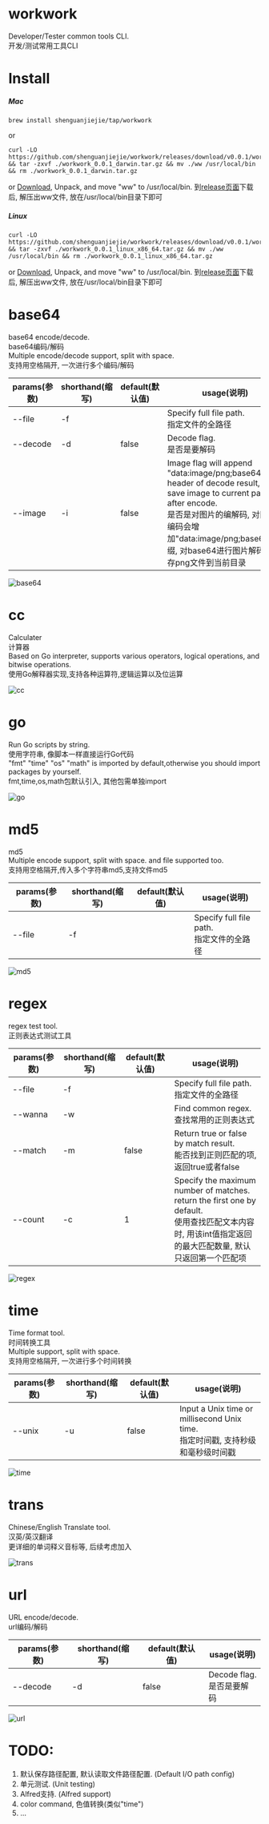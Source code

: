 # workwork
Developer/Tester common tools CLI. <br>开发/测试常用工具CLI
# Install
##### Mac
```shell
brew install shenguanjiejie/tap/workwork
```
or
```shell
curl -LO https://github.com/shenguanjiejie/workwork/releases/download/v0.0.1/workwork_0.0.1_darwin.tar.gz && tar -zxvf ./workwork_0.0.1_darwin.tar.gz && mv ./ww /usr/local/bin && rm ./workwork_0.0.1_darwin.tar.gz
```
or
[Download](https://github.com/shenguanjiejie/workwork/releases), Unpack, and move "ww" to /usr/local/bin.
到[release页面](https://github.com/shenguanjiejie/workwork/releases)下载后, 解压出ww文件, 放在/usr/local/bin目录下即可
##### Linux
```shell
curl -LO https://github.com/shenguanjiejie/workwork/releases/download/v0.0.1/workwork_0.0.1_linux_x86_64.tar.gz && tar -zxvf ./workwork_0.0.1_linux_x86_64.tar.gz && mv ./ww /usr/local/bin && rm ./workwork_0.0.1_linux_x86_64.tar.gz
```
or
[Download](https://github.com/shenguanjiejie/workwork/releases), Unpack, and move "ww" to /usr/local/bin.
到[release页面](https://github.com/shenguanjiejie/workwork/releases)下载后, 解压出ww文件, 放在/usr/local/bin目录下即可
# base64
base64 encode/decode. <br>base64编码/解码<br>Multiple encode/decode support, split with space.<br>支持用空格隔开, 一次进行多个编码/解码

|params(参数)|shorthand(缩写)|default(默认值)|usage(说明)|
|---|---|---|---|
|--file|-f||Specify full file path.<br>指定文件的全路径|
|--decode|-d|false|Decode flag. <br>是否是要解码|
|--image|-i|false|Image flag will append "data:image/png;base64," to header of decode result, and save image to current path after encode.<br>是否是对图片的编解码, 对图片编码会增加"data:image/png;base64,"前缀, 对base64进行图片解码会保存png文件到当前目录|

![base64](resources/base64.png)
# cc
Calculater<br>计算器<br>Based on Go interpreter, supports various operators, logical operations, and bitwise operations. <br>使用Go解释器实现,支持各种运算符,逻辑运算以及位运算

![cc](resources/cc.png)
# go
Run Go scripts by string.<br>使用字符串, 像脚本一样直接运行Go代码<br>"fmt" "time" "os" "math" is imported by default,otherwise you should import packages by yourself.<br>fmt,time,os,math包默认引入, 其他包需单独import

![go](resources/go.png)
# md5
md5<br>Multiple encode support, split with space. and file supported too.<br>支持用空格隔开,传入多个字符串md5,支持文件md5

|params(参数)|shorthand(缩写)|default(默认值)|usage(说明)|
|---|---|---|---|
|--file|-f||Specify full file path.<br>指定文件的全路径|

![md5](resources/md5.png)
# regex
regex test tool.<br>正则表达式测试工具

|params(参数)|shorthand(缩写)|default(默认值)|usage(说明)|
|---|---|---|---|
|--file|-f||Specify full file path.<br>指定文件的全路径|
|--wanna|-w||Find common regex. <br>查找常用的正则表达式|
|--match|-m|false|Return true or false by match result. <br>能否找到正则匹配的项, 返回true或者false|
|--count|-c|1|Specify the maximum number of matches. return the first one by default.<br> 使用查找匹配文本内容时, 用该int值指定返回的最大匹配数量, 默认只返回第一个匹配项|

![regex](resources/regex.png)
# time
Time format tool.<br>时间转换工具<br>Multiple support, split with space.<br>支持用空格隔开, 一次进行多个时间转换

|params(参数)|shorthand(缩写)|default(默认值)|usage(说明)|
|---|---|---|---|
|--unix|-u|false|Input a Unix time or millisecond Unix time. <br>指定时间戳, 支持秒级和毫秒级时间戳|

![time](resources/time.png)
# trans
Chinese/English Translate tool.<br>汉英/英汉翻译<br>更详细的单词释义音标等, 后续考虑加入

![trans](resources/trans.png)
# url
URL encode/decode.<br>url编码/解码

|params(参数)|shorthand(缩写)|default(默认值)|usage(说明)|
|---|---|---|---|
|--decode|-d|false|Decode flag. <br>是否是要解码|

![url](resources/url.png)

# TODO:
1. 默认保存路径配置, 默认读取文件路径配置. (Default I/O path config)
2. 单元测试. (Unit testing)
3. Alfred支持. (Alfred support)
4. color command, 色值转换(类似"time")
5. ...
